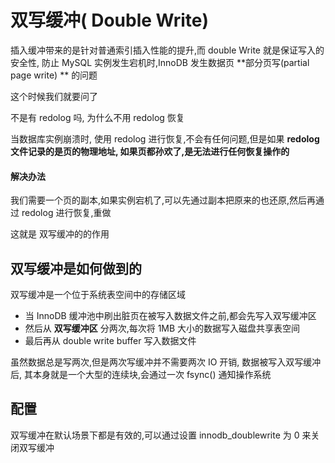 # 双写缓冲( Double Write)

插入缓冲带来的是针对普通索引插入性能的提升,而 double Write 就是保证写入的安全性, 防止 MySQL 实例发生宕机时,InnoDB 发生数据页  **部分页写(partial page write) ** 的问题

这个时候我们就要问了

不是有 redolog 吗, 为什么不用 redolog 恢复

当数据库实例崩溃时, 使用 redolog 进行恢复,不会有任何问题,但是如果 **redolog 文件记录的是页的物理地址, 如果页都孙欢了,是无法进行任何恢复操作的**

#### 解决办法

我们需要一个页的副本,如果实例宕机了,可以先通过副本把原来的也还原,然后再通过 redolog 进行恢复,重做

这就是 双写缓冲的的作用

## 双写缓冲是如何做到的

双写缓冲是一个位于系统表空间中的存储区域

- 当 InnoDB 缓冲池中刷出脏页在被写入数据文件之前,都会先写入双写缓冲区
- 然后从 **双写缓冲区** 分两次,每次将 1MB 大小的数据写入磁盘共享表空间
- 最后再从 double write buffer 写入数据文件

虽然数据总是写两次,但是两次写缓冲并不需要两次 IO 开销, 数据被写入双写缓冲后, 其本身就是一个大型的连续块,会通过一次 fsync() 通知操作系统

## 配置

双写缓冲在默认场景下都是有效的,可以通过设置 innodb_doublewrite 为 0 来关闭双写缓冲

